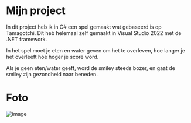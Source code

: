 # Mijn project

In dit project heb ik in C# een spel gemaakt wat gebaseerd is op Tamagotchi.
Dit heb helemaal zelf gemaakt in Visual Studio 2022 met de .NET framework.


In het spel moet je eten en water geven om het te overleven, hoe langer je het overleeft hoe hoger je score word.


Als je geen eten/water geeft, word de smiley steeds bozer, en gaat de smiley zijn gezondheid naar beneden.



# Foto
![image](https://user-images.githubusercontent.com/131143976/232713461-8e88fe52-6cc8-420f-9d24-171d1eb192e8.png)



